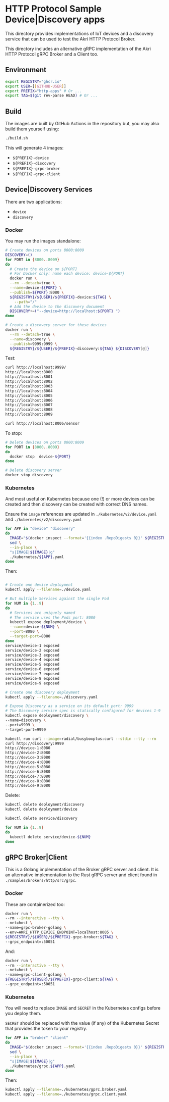 # HTTP Protocol Sample Device|Discovery apps

This directory provides implementations of IoT devices and a discovery service that can be used to test the Akri HTTP Protocol Broker.

This directory includes an alternative gRPC implementation of the Akri HTTP Protocol gRPC Broker and a Client too.

## Environment

```bash
export REGISTRY="ghcr.io"
export USER=[[GITHUB-USER]]
export PREFIX="http-apps" # Or ...
export TAG=$(git rev-parse HEAD) # Or ...
```

## Build

The images are built by GitHub Actions in the repository but, you may also build them yourself using:

```bash
./build.sh
```

This will generate 4 images:

+ `${PREFIX}-device`
+ `${PREFIX}-discovery`
+ `${PREFIX}-grpc-broker`
+ `${PREFIX}-grpc-client`

## Device|Discovery Services

There are two applications:

+ `device`
+ `discovery`

### Docker

You may run the images standalone:

```bash
# Create devices on ports 8000:8009
DISCOVERY=()
for PORT in {8000..8009}
do
  # Create the device on ${PORT}
  # For Docker only: name each device: device-${PORT}
  docker run \
  --rm --detach=true \
  --name=device-${PORT} \
  --publish=${PORT}:8080 \
  ${REGISTRY}/${USER}/${PREFIX}-device:${TAG} \
    --path="/"
  # Add the device to the discovery document
  DISCOVERY+=("--device=http://localhost:${PORT} ")
done

# Create a discovery server for these devices
docker run \
  --rm --detach=true \
  --name=discovery \
  --publish=9999:9999 \
  ${REGISTRY}/${USER}/${PREFIX}-discovery:${TAG} ${DISCOVERY[@]}
```

Test:

```bash
curl http://localhost:9999/
http://localhost:8000
http://localhost:8001
http://localhost:8002
http://localhost:8003
http://localhost:8004
http://localhost:8005
http://localhost:8006
http://localhost:8007
http://localhost:8008
http://localhost:8009

curl http://localhost:8006/sensor
```

To stop:

```bash
# Delete devices on ports 8000:8009
for PORT in {8000..8009}
do
  docker stop  device-${PORT}
done

# Delete discovery server
docker stop discovery
```

### Kubernetes

And most useful on Kubernetes because one (!) or more devices can be created and then discovery can be created with correct DNS names.

Ensure the `image` references are updated in `./kubernetes/v2/device.yaml` and `./kubernetes/v2/discovery.yaml`

```bash
for APP in "device" "discovery"
do
  IMAGE="$(docker inspect --format='{{index .RepoDigests 0}}' ${REGISTRY}/${USER}/${PREFIX}-${APP}:${TAG})"
  sed \
  --in-place \
  "s|IMAGE|${IMAGE}|g"
  ./kubernetes/${APP}.yaml
done
```

Then:

```bash

# Create one device deployment
kubectl apply --filename=./device.yaml

# But multiple Services against the single Pod
for NUM in {1..9}
do
  # Services are uniquely named
  # The service uses the Pods port: 8080
  kubectl expose deployment/device \
  --name=device-${NUM} \
  --port=8080 \
  --target-port=8080
done
service/device-1 exposed
service/device-2 exposed
service/device-3 exposed
service/device-4 exposed
service/device-5 exposed
service/device-6 exposed
service/device-7 exposed
service/device-8 exposed
service/device-9 exposed

# Create one discovery deployment
kubectl apply --filename=./discovery.yaml

# Expose Discovery as a service on its default port: 9999
# The Discovery service spec is statically configured for devices 1-9
kubectl expose deployment/discovery \
--name=discovery \
--port=9999 \
--target-port=9999

kubectl run curl --image=radial/busyboxplus:curl --stdin --tty --rm
curl http://discovery:9999
http://device-1:8080
http://device-2:8080
http://device-3:8080
http://device-4:8080
http://device-5:8080
http://device-6:8080
http://device-7:8080
http://device-8:8080
http://device-9:8080
```

Delete:

```bash
kubectl delete deployment/discovery
kubectl delete deployment/device

kubectl delete service/discovery

for NUM in {1..9}
do
  kubectl delete service/device-${NUM}
done
```

## gRPC Broker|Client

This is a Golang implementation of the Broker gRPC server and client. It is an alternative implementation to the Rust gRPC server and client found in `./samples/brokers/http/src/grpc`.

### Docker

These are containerized too:

```bash
docker run \
--rm --interactive --tty \
--net=host \
--name=grpc-broker-golang \
--env=AKRI_HTTP_DEVICE_ENDPOINT=localhost:8005 \
${REGISTRY}/${USER}/${PREFIX}-grpc-broker:${TAG} \
--grpc_endpoint=:50051
```

And:

```bash
docker run \
--rm --interactive --tty \
--net=host \
--name=grpc-client-golang \
${REGISTRY}/${USER}/${PREFIX}-grpc-client:${TAG} \
--grpc_endpoint=:50051
```

### Kubernetes

You will need to replace `IMAGE` and `SECRET` in the Kubernetes configs before you deploy them.

`SECRET` should be replaced with the value (if any) of the Kubernetes Secret that provides the token to your registry.

```bash
for APP in "broker" "client"
do
  IMAGE="$(docker inspect --format='{{index .RepoDigests 0}}' ${REGISTRY}/${USER}/${PREFIX}-grpc-${APP}:${TAG})"
  sed \
  --in-place \
  "s|IMAGE|${IMAGE}|g"
  ./kubernetes/grpc.${APP}.yaml
done
```

Then:

```bash
kubectl apply --filename=./kubernetes/gprc.broker.yaml
kubectl apply --filename=./kubernetes/grpc.client.yaml
```

